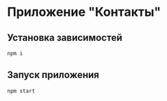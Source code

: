 # Приложение "Контакты"

## Установка зависимостей
```bash
npm i
```

## Запуск приложения
```bash
npm start
```
